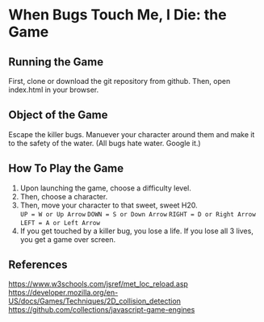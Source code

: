 # When Bugs Touch Me, I Die: the Game

## Running the Game
First, clone or download the git repository from github.
Then, open index.html in your browser.

## Object of the Game
Escape the killer bugs. Manuever your character around them and make it to the safety of the
water. (All bugs hate water. Google it.)

## How To Play the Game
1. Upon launching the game, choose a difficulty level.
2. Then, choose a character.
3. Then, move your character to that sweet, sweet H20.  
`UP = W or Up Arrow`
`DOWN = S or Down Arrow`
`RIGHT = D or Right Arrow`
`LEFT = A or Left Arrow`
4. If you get touched by a killer bug, you lose a life. If you lose all
   3 lives, you get a game over screen.

## References
https://www.w3schools.com/jsref/met_loc_reload.asp  
https://developer.mozilla.org/en-US/docs/Games/Techniques/2D_collision_detection  
https://github.com/collections/javascript-game-engines  
